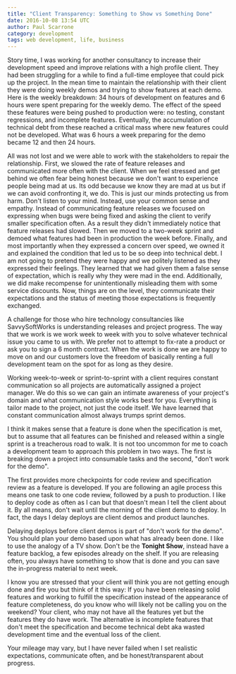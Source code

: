 ```yaml
---
title: "Client Transparency: Something to Show vs Something Done"
date: 2016-10-08 13:54 UTC
author: Paul Scarrone
category: development
tags: web development, life, business
---
```


Story time, I was working for another consultancy to increase their development speed and improve relations with a high profile client. They had been struggling for a while to find a full-time employee that could pick up the project. In the mean time to maintain the relationship with their client they were doing weekly demos and trying to show features at each demo. Here is the weekly breakdown: 34 hours of development on features and 6 hours were spent preparing for the weekly demo. The effect of the speed these features were being pushed to production were: no testing, constant regressions, and incomplete features. Eventually, the accumulation of technical debt from these reached a critical mass where new features could not be developed. What was 6 hours a week preparing for the demo became 12 and then 24 hours.

All was not lost and we were able to work with the stakeholders to repair the relationship. First, we slowed the rate of feature releases and communicated more often with the client. When we feel stressed and get behind we often fear being honest because we don't want to experience people being mad at us. Its odd because we know they are mad at us but if we can avoid confronting it, we do. This is just our minds protecting us from harm. Don't listen to your mind. Instead, use your common sense and empathy. Instead of communicating feature releases we focused on expressing when bugs were being fixed and asking the client to verify smaller specification often. As a result they didn't immediately notice that feature releases had slowed. Then we moved to a two-week sprint and demoed what features had been in production the week before. Finally, and most importantly when they expressed a concern over speed, we owned it and explained the condition that led us to be so deep into technical debt. I am not going to pretend they were happy and we politely listened as they expressed their feelings. They learned that we had given them a false sense of expectation, which is really why they were mad in the end. Additionally, we did make recompense for unintentionally misleading them with some service discounts. Now, things are on the level, they communicate their expectations and the status of meeting those expectations is frequently exchanged.

A challenge for those who hire technology consultancies like SavvySoftWorks is understanding releases and project progress. The way that we work is we work week to week with you to solve whatever technical issue you came to us with. We prefer not to attempt to fix-rate a product or ask you to sign a 6 month contract. When the work is done we are happy to move on and our customers love the freedom of basically renting a full development team on the spot for as long as they desire.

Working week-to-week or sprint-to-sprint with a client requires constant communication so all projects are automatically assigned a project manager. We do this so we can gain an intimate awareness of your project's domain and what communication style works best for you. Everything is tailor made to the project, not just the code itself. We have learned that constant communication almost always trumps sprint demos.

I think it makes sense that a feature is done when the specification is met, but to assume that all features can be finished and released within a single sprint is a treacherous road to walk. It is not too uncommon for me to coach a development team to approach this problem in two ways. The first is breaking down a project into consumable tasks and the second, "don't work for the demo".

The first provides more checkpoints for code review and specification review as a feature is developed. If you are following an agile process this means one task to one code review, followed by a push to production. I like to deploy code as often as I can but that doesn't mean I tell the client about it. By all means, don't wait until the morning of the client demo to deploy. In fact, the days I delay deploys are client demos and product launches.

Delaying deploys before client demos is part of "don't work for the demo". You should plan your demo based upon what has already been done. I like to use the analogy of a TV show. Don't be the __Tonight Show__, instead have a feature backlog, a few episodes already on the shelf. If you are releasing often, you always have something to show that is done and you can save the in-progress material to next week.

I know you are stressed that your client will think you are not getting enough done and fire you but think of it this way: If you have been releasing solid features and working to fulfill the specification instead of the appearance of feature completeness, do you know who will likely not be calling you on the weekend? Your client, who may not have all the features yet but the features they do have work. The alternative is incomplete features that don't meet the specification and become technical debt aka wasted development time and the eventual loss of the client.

Your mileage may vary, but I have never failed when I set realistic expectations, communicate often, and be honest/transparent about progress.
